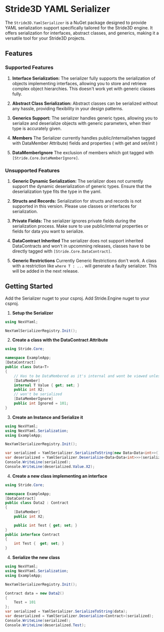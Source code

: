 # Stride3D YAML Serializer

The `Stride3D.YamlSerializer` is a NuGet package designed to provide YAML serialization support specifically tailored for the Stride3D engine. It offers serialization for interfaces, abstract classes, and generics, making it a versatile tool for your Stride3D projects.

## Features

### Supported Features

1. **Interface Serialization:**
The serializer fully supports the serialization of objects implementing interfaces, allowing you to store and retrieve complex object hierarchies.
This doesn't work yet with generic classes fully.

2. **Abstract Class Serialization:**
Abstract classes can be serialized without any hassle, providing flexibility in your design patterns.

3. **Generics Support:**
The serializer handles generic types, allowing you to serialize and deserialize objects with generic parameters, when their type is accurately given.

4. **Members** 
The Serializer currently handles public/internal(when tagged with DataMember Attribute) fields and properties ( with get and set/init )

5. **DataMemberIgnore**
The exclusion of members which got tagged with `[Stride.Core.DataMemberIgnore]`.

### Unsupported Features

1. **Generic Dynamic Serialization:**
The serializer does not currently support the dynamic deserialization of generic types. Ensure that the deserialization type fits the type in the yaml.

2. **Structs and Records:**
Serialization for structs and records is not supported in this version. Please use classes or interfaces for serialization.

3. **Private Fields:**
The serializer ignores private fields during the serialization process. Make sure to use public/internal properties or fields for data you want to serialize.

4. **DataContract Inherited**
The serializer does not support inherited DataContracts and won't in upcomming releases, classes have to be directly tagged with `[Stride.Core.DataContract]`.

5. **Generic Restrictions**
Currently Generic Restrictions don't work. A class with a restriction like `where T : ...` will generate a faulty serializer. This will be added in the next release.
## Getting Started

Add the Serializer nuget to your csproj.
Add Stride.Engine nuget to your csproj.

1. **Setup the Serializer**

```csharp
using NexVYaml;

NexYamlSerializerRegistry.Init();
```

2. **Create a class with the DataContract Attribute**

```csharp
using Stride.Core;

namespace ExampleApp;
[DataContract]
public class Data<T>
{
    // Has to be DataMembered as it's internal and wont be viewed unless DataMembered
    [DataMember]
    internal T Value { get; set; }
    public int X2;
    // won't be serialized
    [DataMemberIgnore]
    public int Ignored = 101;
}
```

3. **Create an Instance and Serialize it**

```csharp
using NexVYaml;
using NexVYaml.Serialization;
using ExampleApp;

NexYamlSerializerRegistry.Init();

var serialized = YamlSerializer.SerializeToString(new Data<Data<int>>() {  Value = new Data<int>() { Value = 10 } });
var deserialized = YamlSerializer.Deserialize<Data<Data<int>>>(serialized);
Console.WriteLine(serialized);
Console.WriteLine(deserialized.Value.X2);
```

4. **Create a new class implementing an interface**

```csharp
using Stride.Core;

namespace ExampleApp;
[DataContract]
public class Data2 : Contract
{
    [DataMember]
    public int X2;

    public int Test { get; set; }
}
public interface Contract
{
    int Test {  get; set; }
}
```

4. **Serialize the new class**

```csharp
using NexVYaml;
using NexVYaml.Serialization;
using ExampleApp;

NexYamlSerializerRegistry.Init();

Contract data = new Data2()
{
    Test = 101
};
var serialized = YamlSerializer.SerializeToString(data);
var deserialized = YamlSerializer.Deserialize<Contract>(serialized);
Console.WriteLine(serialized);
Console.WriteLine(deserialized.Test);
```
